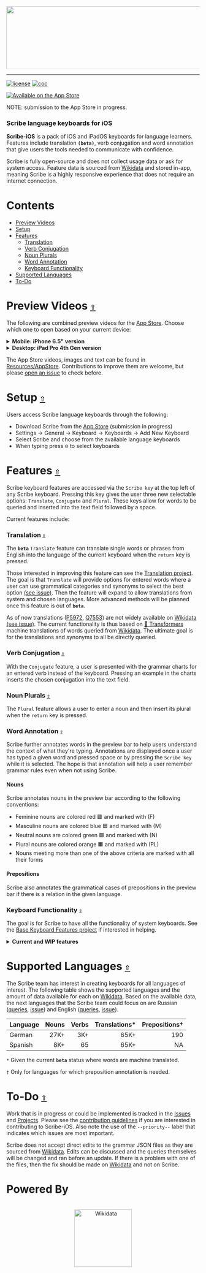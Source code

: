 <div align="center">
  <a href="https://github.com/scribe-org/Scribe-iOS"><img src="https://github.com/scribe-org/Scribe-iOS/blob/main/Resources/Scribe/Scribe-iOS_logo_transparent.png" width=624 height=164></a>
</div>

---

[![license](https://img.shields.io/github/license/scribe-org/Scribe-iOS.svg)](https://github.com/scribe-org/Scribe-iOS/blob/main/LICENSE.txt)
[![coc](https://img.shields.io/badge/coc-Contributor%20Covenant-ff69b4.svg)](https://github.com/scribe-org/Scribe-iOS/blob/main/.github/CODE_OF_CONDUCT.md)

[![Available on the App Store](http://cl.ly/WouG/Download_on_the_App_Store_Badge_US-UK_135x40.svg)](https://www.apple.com/app-store/)

NOTE: submission to the App Store in progress.

### Scribe language keyboards for iOS

**Scribe-iOS** is a pack of iOS and iPadOS keyboards for language learners. Features include translation **`(beta)`**, verb conjugation and word annotation that give users the tools needed to communicate with confidence.

Scribe is fully open-source and does not collect usage data or ask for system access. Feature data is sourced from [Wikidata](https://www.wikidata.org/) and stored in-app, meaning Scribe is a highly responsive experience that does not require an internet connection.

# **Contents**<a id="contents"></a>

- [Preview Videos](#preview-videos)
- [Setup](#setup)
- [Features](#features)
  - [Translation](#translation)
  - [Verb Conjugation](#verb-conjugation)
  - [Noun Plurals](#noun-plurals)
  - [Word Annotation](#word-annotation)
  - [Keyboard Functionality](#keyboard-functionality)
- [Supported Languages](#supported-languages)
- [To-Do](#to-do)

# Preview Videos [`⇧`](#contents) <a id="preview-videos"></a>

The following are combined preview videos for the [App Store](https://www.apple.com/app-store/). Choose which one to open based on your current device:

<details><summary><strong>Mobile: iPhone 6.5" version</strong></summary>
<p>

https://user-images.githubusercontent.com/24387426/143763293-439fe6c8-e417-4f76-9a32-cedecc057490.mov

</p>
</details>

<details><summary><strong>Desktop: iPad Pro 4th Gen version</strong></summary>
<p>

https://user-images.githubusercontent.com/24387426/143763680-16931dda-0d5e-4029-b1a9-f293bc1f1bba.mp4

</p>
</details>

The App Store videos, images and text can be found in [Resources/AppStore](https://github.com/scribe-org/Scribe-iOS/blob/main/Resources/AppStore/). Contributions to improve them are welcome, but please [open an issue](https://github.com/scribe-org/Scribe-iOS/issues/new) to check before.

# Setup [`⇧`](#contents) <a id="setup"></a>

Users access Scribe language keyboards through the following:

- Download Scribe from the [App Store](https://www.apple.com/app-store/) (submission in progress)
- Settings -> General -> Keyboard -> Keyboards -> Add New Keyboard
- Select Scribe and choose from the available language keyboards
- When typing press `🌐` to select keyboards

# Features [`⇧`](#contents) <a id="features"></a>

Scribe keyboard features are accessed via the `Scribe key` at the top left of any Scribe keyboard. Pressing this key gives the user three new selectable options: `Translate`, `Conjugate` and `Plural`. These keys allow for words to be queried and inserted into the text field followed by a space.

Current features include:

### Translation [`⇧`](#contents) <a id="translation"></a>

The **`beta`** `Translate` feature can translate single words or phrases from English into the language of the current keyboard when the `return` key is pressed.

Those interested in improving this feature can see the [Translation project](https://github.com/scribe-org/Scribe-iOS/projects/1). The goal is that `Translate` will provide options for entered words where a user can use grammatical categories and synonyms to select the best option [(see issue)](https://github.com/scribe-org/Scribe-iOS/issues/49). Then the feature will expand to allow translations from system and chosen languages. More advanced methods will be planned once this feature is out of **`beta`**.

As of now translations ([P5972](https://www.wikidata.org/wiki/Property:P5972), [Q7553](https://www.wikidata.org/wiki/Q7553)) are not widely available on [Wikidata](https://www.wikidata.org/) [(see issue)](https://github.com/scribe-org/Scribe-iOS/issues/40). The current functionality is thus based on [🤗 Transformers](https://github.com/huggingface/transformers) machine translations of words queried from [Wikidata](https://www.wikidata.org/). The ultimate goal is for the translations and synonyms to all be directly queried.

### Verb Conjugation [`⇧`](#contents) <a id="verb-conjugation"></a>

With the `Conjugate` feature, a user is presented with the grammar charts for an entered verb instead of the keyboard. Pressing an example in the charts inserts the chosen conjugation into the text field.

### Noun Plurals [`⇧`](#contents) <a id="noun-plurals"></a>

The `Plural` feature allows a user to enter a noun and then insert its plural when the `return` key is pressed.

### Word Annotation [`⇧`](#contents) <a id="word-annotation"></a>

Scribe further annotates words in the preview bar to help users understand the context of what they're typing. Annotations are displayed once a user has typed a given word and pressed space or by pressing the `Scribe key` while it is selected. The hope is that annotation will help a user remember grammar rules even when not using Scribe.

#### Nouns

Scribe annotates nouns in the preview bar according to the following conventions:

- Feminine nouns are colored red 🟥 and marked with (F)
- Masculine nouns are colored blue 🟦 and marked with (M)
- Neutral nouns are colored green 🟩 and marked with (N)
- Plural nouns are colored orange 🟧 and marked with (PL)
- Nouns meeting more than one of the above criteria are marked with all their forms

#### Prepositions

Scribe also annotates the grammatical cases of prepositions in the preview bar if there is a relation in the given language.

### Keyboard Functionality [`⇧`](#contents) <a id="keyboard-functionality"></a>

The goal is for Scribe to have all the functionality of system keyboards. See the [Base Keyboard Features project](https://github.com/scribe-org/Scribe-iOS/projects/6) if interested in helping.

<details><summary><strong>Current and WIP features</strong></summary>
<p>

- iPhone and iPad support
- Dynamic layouts for cross-device performance
- Portrait and landscape modes
- Auto-capitalization
- The double space period shortcut
- Typing `'` returns to the alphabetic keyboard
- Dark mode compatibility
- Hold-to-select characters [(WIP - see project)](https://github.com/scribe-org/Scribe-iOS/projects/2)

</p>
</details>

# Supported Languages [`⇧`](#contents) <a id="supported-languages"></a>

The Scribe team has interest in creating keyboards for all languages of interest. The following table shows the supported languages and the amount of data available for each on [Wikidata](https://www.wikidata.org/). Based on the available data, the next languages that the Scribe team could focus on are Russian ([queries](https://github.com/scribe-org/Scribe-iOS/blob/main/Data/Russian/), [issue](https://github.com/scribe-org/Scribe-iOS/issues/6)) and English ([queries](https://github.com/scribe-org/Scribe-iOS/blob/main/Data/English/), [issue](https://github.com/scribe-org/Scribe-iOS/issues/7)).

| Language | Nouns | Verbs | Translations\* | Prepositions† |
| :------- | ----: | ----: | -------------: | ------------: |
| German   |  27K+ |   3K+ |           65K+ |           190 |
| Spanish  |   8K+ |    65 |           65K+ |            NA |

`*` Given the current **`beta`** status where words are machine translated.

`†` Only for languages for which preposition annotation is needed.

# To-Do [`⇧`](#contents) <a id="to-do"></a>

Work that is in progress or could be implemented is tracked in the [Issues](https://github.com/scribe-org/Scribe-iOS/issues) and [Projects](https://github.com/scribe-org/Scribe-iOS/projects). Please see the [contribution guidelines](https://github.com/scribe-org/Scribe-iOS/blob/main/.github/CONTRIBUTING.md) if you are interested in contributing to Scribe-iOS. Also note the use of the `--priority--` label that indicates which issues are most important.

Scribe does not accept direct edits to the grammar JSON files as they are sourced from [Wikidata](https://www.wikidata.org/). Edits can be discussed and the queries themselves will be changed and ran before an update. If there is a problem with one of the files, then the fix should be made on [Wikidata](https://www.wikidata.org/) and not on Scribe.

# Powered By

<div align="center">
  <br>
  <a href="https://www.wikidata.org/"><img height="150" src="https://github.com/scribe-org/Scribe-iOS/blob/main/Resources/GitHub/Images/wikidata_logo.png" alt="Wikidata"></a>
  <br>
</div>
